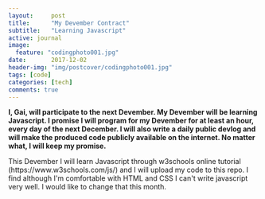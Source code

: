 ```yaml
---
layout:     post
title:      "My Devember Contract"
subtitle:   "Learning Javascript"		
active: journal
image:
  feature: "codingphoto001.jpg"
date:       2017-12-02
header-img: "img/postcover/codingphoto001.jpg"
tags: [code]
categories: [tech]
comments: true
---
```




<b><p>I, Gai, will participate to the next Devember. My Devember will be learning Javascript. I promise I will program for my Devember for at least an hour, every day of the next December. I will also write a daily public devlog and will make the produced code publicly available on the internet. No matter what, I will keep my promise.</p></b> 

<p>This Devember I will learn Javascript through w3schools online tutorial (https://www.w3schools.com/js/) and I will upload my code to this repo. I find although I'm comfortable with HTML and CSS I can't write javascript very well. I would like to change that this month.</p>